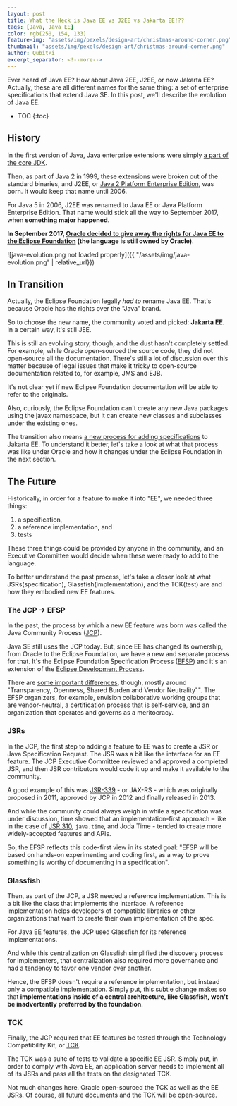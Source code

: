 ```yaml
---
layout: post
title: What the Heck is Java EE vs J2EE vs Jakarta EE!??
tags: [Java, Java EE]
color: rgb(250, 154, 133)
feature-img: "assets/img/pexels/design-art/christmas-around-corner.png"
thumbnail: "assets/img/pexels/design-art/christmas-around-corner.png"
author: QubitPi
excerpt_separator: <!--more-->
---
```


Ever heard of Java EE? How about Java 2EE, J2EE, or now Jakarta EE? Actually, these are all different names for the same
thing: a set of enterprise specifications that extend Java SE. In this post, we'll describe the evolution of Java EE.

<!--more-->

* TOC
{:toc}

## History

In the first version of Java, Java enterprise extensions were simply
[a part of the core JDK](http://titanium.cs.berkeley.edu/doc/java-langspec-1.0/).

Then, as part of Java 2 in 1999, these extensions were broken out of the standard binaries, and J2EE, or
[Java 2 Platform Enterprise Edition](https://www.oracle.com/java/technologies/appmodel.html), was born. It would keep
that name until 2006.

For Java 5 in 2006, J2EE was renamed to Java EE or Java Platform Enterprise Edition. That name would stick all the way
to September 2017, when **something major happened**.

**In September 2017,
[Oracle decided to give away the rights for Java EE to the Eclipse Foundation](https://blogs.oracle.com/theaquarium/opening-up-ee-update)
(the language is still owned by Oracle)**.

![java-evolution.png not loaded properly]({{ "/assets/img/java-evolution.png" | relative_url}})

## In Transition

Actually, the Eclipse Foundation legally _had to_ rename Java EE. That's because Oracle has the rights over the "Java"
brand.

So to choose the new name, the community voted and picked: **Jakarta EE**. In a certain way, it's still JEE.

This is still an evolving story, though, and the dust hasn't completely settled. For example, while Oracle open-sourced
the source code, they did not open-source all the documentation. There's still a lot of discussion over this matter
because of legal issues that make it tricky to open-source documentation related to, for example, JMS and EJB.

It's not clear yet if new Eclipse Foundation documentation will be able to refer to the originals.

Also, curiously, the Eclipse Foundation can't create any new Java packages using the javax namespace, but it can create
new classes and subclasses under the existing ones.

The transition also means [a new process for adding specifications](https://www.eclipse.org/projects/efsp/) to Jakarta
EE. To understand it better, let's take a look at what that process was like under Oracle and how it changes under the
Eclipse Foundation in the next section.

## The Future

Historically, in order for a feature to make it into "EE", we needed three things:

1. a specification,
2. a reference implementation, and
3. tests

These three things could be provided by anyone in the community, and an Executive Committee would decide when these were
ready to add to the language.

To better understand the past process, let's take a closer look at what JSRs(specification), Glassfish(implementation),
and the TCK(test) are and how they embodied new EE features.

### The JCP -> EFSP

In the past, the process by which a new EE feature was born was called the Java Community Process
([JCP](https://jcp.org/en/home/index)).

Java SE still uses the JCP today. But, since EE has changed its ownership, from Oracle to the Eclipse Foundation, we
have a new and separate process for that. It's the Eclipse Foundation Specification Process
([EFSP](https://www.eclipse.org/projects/efsp/)) and it's an extension of the
[Eclipse Development Process](https://www.eclipse.org/projects/dev_process).

There are
[some important differences](https://blogs.eclipse.org/post/tanja-obradovic/how-eclipse-foundation-specification-process-efsp-different-java-community),
though, mostly around "Transparency, Openness, Shared Burden and Vendor Neutrality"". The EFSP organizers, for example,
envision collaborative working groups that are vendor-neutral, a certification process that is self-service, and an
organization that operates and governs as a meritocracy.

### JSRs

In the JCP, the first step to adding a feature to EE was to create a JSR or Java Specification Request. The JSR was a
bit like the interface for an EE feature. The JCP Executive Committee reviewed and approved a completed JSR, and then
JSR contributors would code it up and make it available to the community.

A good example of this was [JSR-339](https://jcp.org/en/jsr/detail?id=339)  - or JAX-RS - which was originally proposed
in 2011, approved by JCP in 2012 and finally released in 2013.

And while the community could always weigh in while a specification was under discussion, time showed that an
implementation-first approach – like in the case of [JSR 310](https://jcp.org/en/jsr/detail?id=310), `java.time`, and
Joda Time - tended to create more widely-accepted features and APIs.

So, the EFSP reflects this code-first view in its stated goal: "EFSP will be based on hands-on experimenting and coding
first, as a way to prove something is worthy of documenting in a specification".

### Glassfish

Then, as part of the JCP, a JSR needed a reference implementation. This is a bit like the class that implements the
interface. A reference implementation helps developers of compatible libraries or other organizations that want to
create their own implementation of the spec.

For Java EE features, the JCP used Glassfish for its reference implementations.

And while this centralization on Glassfish simplified the discovery process for implementers, that centralization also
required more governance and had a tendency to favor one vendor over another.

Hence, the EFSP doesn't require a reference implementation, but instead only a compatible implementation. Simply put,
this subtle change makes so that **implementations inside of a central architecture, like Glassfish, won't be
inadvertently preferred by the foundation**.

### TCK

Finally, the JCP required that EE features be tested through the Technology Compatibility Kit, or
[TCK](https://projects.eclipse.org/projects/ee4j.jakartaee-tck).

The TCK was a suite of tests to validate a specific EE JSR. Simply put, in order to comply with Java EE, an application
server needs to implement all of its JSRs and pass all the tests on the designated TCK.

Not much changes here. Oracle open-sourced the TCK as well as the EE JSRs. Of course, all future documents and the TCK
will be open-source.
